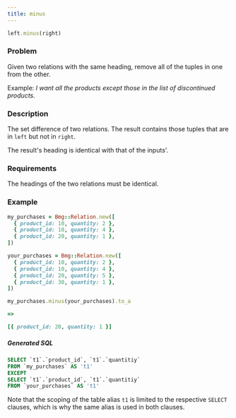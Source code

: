 ```yaml
---
title: minus
---
```


```ruby
left.minus(right)
```

### Problem

Given two relations with the same heading, remove all of the tuples in one from the other.

Example: *I want all the products except those in the list of discontinued products.*

### Description

The set difference of two relations. The result contains those tuples that are in `left` but not in `right`.

The result's heading is identical with that of the inputs'.

### Requirements

The headings of the two relations must be identical.

### Example

```ruby
my_purchases = Bmg::Relation.new([
  { product_id: 10, quantity: 2 },
  { product_id: 10, quantity: 4 },
  { product_id: 20, quantity: 1 },
])

your_purchases = Bmg::Relation.new([
  { product_id: 10, quantity: 2 },
  { product_id: 10, quantity: 4 },
  { product_id: 20, quantity: 5 },
  { product_id: 30, quantity: 1 },
])

my_purchases.minus(your_purchases).to_a

=>

[{ product_id: 20, quantity: 1 }]
```

##### Generated SQL

```sql
SELECT `t1`.`product_id`, `t1`.`quantitiy`
FROM `my_purchases` AS 't1'
EXCEPT
SELECT `t1`.`product_id`, `t1`.`quantitiy`
FROM `your_purchases` AS 't1'
```

Note that the scoping of the table alias `t1` is limited to the respective `SELECT` clauses, which is why the same alias is used in both clauses.
